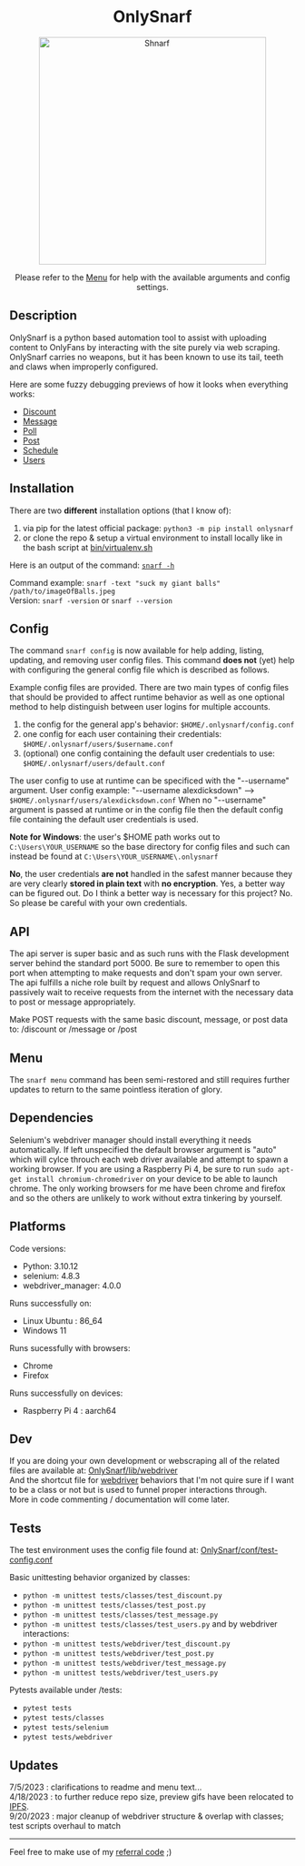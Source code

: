 <h1 align="center">OnlySnarf</h1>
<p align="center"><img src="public/images/snarf-missionary.jpg" alt="Shnarf" width="400"/></p>
<p align="center">Please refer to the <a href="public/docs/menu.md">Menu</a> for help with the available arguments and config settings.</p> 

## Description
OnlySnarf is a python based automation tool to assist with uploading content to OnlyFans by interacting with the site purely via web scraping. OnlySnarf carries no weapons, but it has been known to use its tail, teeth and claws when improperly configured.

Here are some fuzzy debugging previews of how it looks when everything works:
- [Discount](//ipfs.io/ipfs/QmboqfpCeAAbbhqGhPQ8cCscqm7CNH4mxTPR42g8Cg7iLW?filename=discount.gif)
- [Message](//ipfs.io/ipfs/QmXitqxkRuMXb6XnUJw7MHUxLii7UNEXjENc5k4PyfTWfY?filename=message.gif)
- [Poll](//ipfs.io/ipfs/QmNkE4GpBoiQ3tGLLfxtTGS96jJJJixS4qbkx9fxN9GeYC?filename=poll.gif)
- [Post](//ipfs.io/ipfs/QmUBjuLK3yh5v4U9SSPmSG3NAGgYaY6rYoYACGi1smZpJ7?filename=post.gif)
- [Schedule](//ipfs.io/ipfs/QmUd843FXXyMP2eyfkB1d1erZyrKN1hmKchuviruzN8ctD?filename=schedule.gif)
- [Users](//ipfs.io/ipfs/Qmc9zPytgSKx4EK6V1A8DABNeCpMxBybcRs4hNtAMSKDyi?filename=users.gif)

## Installation
There are two **different** installation options (that I know of):
1) via pip for the latest official package: `python3 -m pip install onlysnarf`  
2) or clone the repo & setup a virtual environment to install locally like in the bash script at [bin/virtualenv.sh](/bin/virtualenv.sh) 

Here is an output of the command: [`snarf -h`](/public/docs/help.md/#-h)  
  
Command example: `snarf -text "suck my giant balls" /path/to/imageOfBalls.jpeg`  
Version: `snarf -version` or `snarf --version`  

## Config
The command `snarf config` is now available for help adding, listing, updating, and removing user config files. This command **does not** (yet) help with configuring the general config file which is described as follows.

Example config files are provided. There are two main types of config files that should be provided to affect runtime behavior as well as one optional method to help distinguish between user logins for multiple accounts.
1) the config for the general app's behavior: `$HOME/.onlysnarf/config.conf`
2) one config for each user containing their credentials: `$HOME/.onlysnarf/users/$username.conf`
3) (optional) one config containing the default user credentials to use: `$HOME/.onlysnarf/users/default.conf`

The user config to use at runtime can be specificed with the "--username" argument. 
User config example: "--username alexdicksdown" --> `$HOME/.onlysnarf/users/alexdicksdown.conf`
When no "--username" argument is passed at runtime or in the config file then the default config file containing the default user credentials is used.

**Note for Windows**: the user's $HOME path works out to `C:\Users\YOUR_USERNAME` so the base directory for config files and such can instead be found at `C:\Users\YOUR_USERNAME\.onlysnarf`

**No**, the user credentials **are not** handled in the safest manner because they are very clearly **stored in plain text** with **no encryption**. Yes, a better way can be figured out. Do I think a better way is necessary for this project? No. So please be careful with your own credentials.

## API
The api server is super basic and as such runs with the Flask development server behind the standard port 5000. Be sure to remember to open this port when attempting to make requests and don't spam your own server. The api fulfills a niche role built by request and allows OnlySnarf to passively wait to receive requests from the internet with the necessary data to post or message appropriately.

Make POST requests with the same basic discount, message, or post data to: /discount   or   /message   or   /post

## Menu
The `snarf menu` command has been semi-restored and still requires further updates to return to the same pointless iteration of glory.

## Dependencies
Selenium's webdriver manager should install everything it needs automatically. If left unspecified the default browser argument is "auto" which will cylce throuch each web driver available and attempt to spawn a working browser. If you are using a Raspberry Pi 4, be sure to run `sudo apt-get install chromium-chromedriver` on your device to be able to launch chrome. The only working browsers for me have been chrome and firefox and so the others are unlikely to work without extra tinkering by yourself.

## Platforms
Code versions:
- Python: 3.10.12
- selenium: 4.8.3
- webdriver_manager: 4.0.0

Runs successfully on:
- Linux Ubuntu : 86_64 
- Windows 11

Runs sucessfully with browsers:
- Chrome
- Firefox

Runs successfully on devices:
- Raspberry Pi 4 : aarch64

## Dev
If you are doing your own development or webscraping all of the related files are available at: [OnlySnarf/lib/webdriver](/OnlySnarf/lib/webdriver)  
And the shortcut file for [webdriver](/OnlySnarf/lib/driver.py) behaviors that I'm not quire sure if I want to be a class or not but is used to funnel proper interactions through.  
More in code commenting / documentation will come later.  

## Tests

The test environment uses the config file found at: [OnlySnarf/conf/test-config.conf](/OnlySnarf/conf/test-config.conf) 

Basic unittesting behavior organized by classes:
- `python -m unittest tests/classes/test_discount.py`
- `python -m unittest tests/classes/test_post.py`
- `python -m unittest tests/classes/test_message.py`
- `python -m unittest tests/classes/test_users.py`
and by webdriver interactions:
- `python -m unittest tests/webdriver/test_discount.py`
- `python -m unittest tests/webdriver/test_post.py`
- `python -m unittest tests/webdriver/test_message.py`
- `python -m unittest tests/webdriver/test_users.py`

Pytests available under /tests:
- `pytest tests`
- `pytest tests/classes`
- `pytest tests/selenium`
- `pytest tests/webdriver`

## Updates
7/5/2023 : clarifications to readme and menu text...  
4/18/2023 : to further reduce repo size, preview gifs have been relocated to [IPFS](//ipfs.io/ipfs/QmVpjSy9NXy3VUM474hSDoPSsmsb5WVYkN9WN6N7nFxZuj).  
9/20/2023 : major cleanup of webdriver structure & overlap with classes; test scripts overhaul to match  

<hr>
Feel free to make use of my <a href="//onlyfans.com/?ref=409408" target="_blank">referral code</a> ;)
